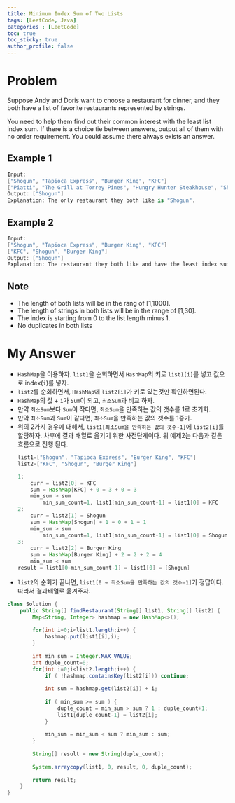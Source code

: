 ```yaml
---
title: Minimum Index Sum of Two Lists
tags: [LeetCode, Java]
categories : [LeetCode]
toc: true
toc_sticky: true
author_profile: false
---
```


# Problem

Suppose Andy and Doris want to choose a restaurant for dinner, and they both have a list of favorite restaurants represented by strings.

You need to help them find out their common interest with the least list index sum. If there is a choice tie between answers, output all of them with no order requirement. You could assume there always exists an answer.

## Example 1

```swift
Input:
["Shogun", "Tapioca Express", "Burger King", "KFC"]
["Piatti", "The Grill at Torrey Pines", "Hungry Hunter Steakhouse", "Shogun"]
Output: ["Shogun"]
Explanation: The only restaurant they both like is "Shogun".
```

## Example 2

```swift
Input:
["Shogun", "Tapioca Express", "Burger King", "KFC"]
["KFC", "Shogun", "Burger King"]
Output: ["Shogun"]
Explanation: The restaurant they both like and have the least index sum is "Shogun" with index sum 1 (0+1).
```

## Note

* The length of both lists will be in the rang of [1,1000].
* The length of strings in both lists will be in the range of [1,30].
* The index is starting from 0 to the list length minus 1.
* No duplicates in both lists

# My Answer

* `HashMap`을 이용하자. `list1`을 순회하면서 `HashMap`의 키로 `list1[i]`를 넣고 값으로 index(`i`)를 넣자.
* `list2`를 순회하면서, `HashMap`에 `list2[i]`가 키로 있는것만 확인하면된다.
* `HashMap`의 값 + `i`가 `Sum`이 되고, `최소Sum`과 비교 하자.
* 만약 `최소Sum`보다 `Sum`이 작다면, `최소Sum`을 만족하는 값의 갯수를 1로 초기화.
* 만약 `최소Sum`과 `Sum`이 같다면, `최소Sum`을 만족하는 값의 갯수를 1증가.
* 위의 2가지 경우에 대해서, `list1[최소Sum을 만족하는 값의 갯수-1]`에 `list2[i]`를 할당하자. 차후에 결과 배열로 옮기기 위한 사전단계이다. 위 예제2는 다음과 같은 흐름으로 진행 된다.
    ```java
    list1=["Shogun", "Tapioca Express", "Burger King", "KFC"]
    list2=["KFC", "Shogun", "Burger King"]

    1:
        curr = list2[0] = KFC
        sum = HashMap[KFC] + 0 = 3 + 0 = 3
        min_sum > sum
            min_sum_count=1, list1[min_sum_count-1] = list1[0] = KFC
    2:
        curr = list2[1] = Shogun
        sum = HashMap[Shogun] + 1 = 0 + 1 = 1
        min_sum > sum
            min_sum_count=1, list1[min_sum_count-1] = list1[0] = Shogun
    3: 
        curr = list2[2] = Burger King
        sum = HashMap[Burger King] + 2 = 2 + 2 = 4
        min_sum < sum
    result = list1[0~min_sum_count-1] = list1[0] = [Shogun]
    ```
* `list2`의 순회가 끝나면, `list1[0 ~ 최소Sum을 만족하는 값의 갯수-1]`가 정답이다. 따라서 결과배열로 옮겨주자.

```java
class Solution {
    public String[] findRestaurant(String[] list1, String[] list2) {
        Map<String, Integer> hashmap = new HashMap<>();
        
        for(int i=0;i<list1.length;i++) {
            hashmap.put(list1[i],i);            
        }
        
        int min_sum = Integer.MAX_VALUE;
        int duple_count=0;
        for(int i=0;i<list2.length;i++) {
            if ( !hashmap.containsKey(list2[i])) continue;
            
            int sum = hashmap.get(list2[i]) + i;
            
            if ( min_sum >= sum ) {
                duple_count = min_sum > sum ? 1 : duple_count+1;                
                list1[duple_count-1] = list2[i];
            }            
            
            min_sum = min_sum < sum ? min_sum : sum;
        }  
        
        String[] result = new String[duple_count];
        
        System.arraycopy(list1, 0, result, 0, duple_count);
        
        return result;
    }
}
```

